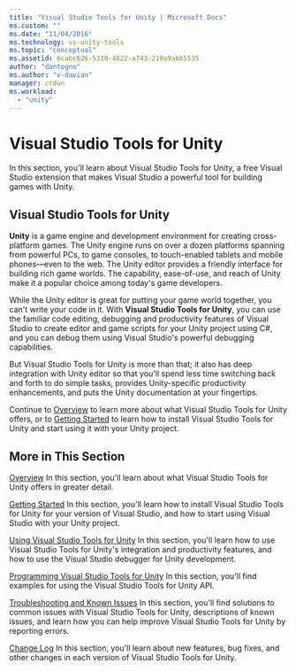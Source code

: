 ```yaml
---
title: "Visual Studio Tools for Unity | Microsoft Docs"
ms.custom: ""
ms.date: "11/04/2016"
ms.technology: vs-unity-tools
ms.topic: "conceptual"
ms.assetid: 6cabc626-5310-4622-a743-210a9abb5535
author: "dantogno"
ms.author: "v-davian"
manager: crdun
ms.workload:
  - "unity"
---
```

# Visual Studio Tools for Unity
In this section, you'll learn about Visual Studio Tools for Unity, a free Visual Studio extension that makes Visual Studio a powerful tool for building games with Unity.

## Visual Studio Tools for Unity
 **Unity** is a game engine and development environment for creating cross-platform games. The Unity engine runs on over a dozen platforms spanning from powerful PCs, to game consoles, to touch-enabled tablets and mobile phones—even to the web. The Unity editor provides a friendly interface for building rich game worlds. The capability, ease-of-use, and reach of Unity make it a popular choice among today's game developers.

 While the Unity editor is great for putting your game world together, you can't write your code in it. With **Visual Studio Tools for Unity**, you can use the familiar code editing, debugging and productivity features of Visual Studio to create editor and game scripts for your Unity project using C#, and you can debug them using Visual Studio's powerful debugging capabilities.

 But Visual Studio Tools for Unity is more than that; it also has deep integration with Unity editor so that you'll spend less time switching back and forth to do simple tasks, provides Unity-specific productivity enhancements, and puts the Unity documentation at your fingertips.

 Continue to [Overview](../cross-platform/overview-of-visual-studio-tools-for-unity.md) to learn more about what Visual Studio Tools for Unity offers, or to [Getting Started](../cross-platform/getting-started-with-visual-studio-tools-for-unity.md) to learn how to install Visual Studio Tools for Unity and start using it with your Unity project.

## More in This Section
 [Overview](../cross-platform/overview-of-visual-studio-tools-for-unity.md)
 In this section, you'll learn about what Visual Studio Tools for Unity offers in greater detail.

 [Getting Started](../cross-platform/getting-started-with-visual-studio-tools-for-unity.md)
 In this section, you'll learn how to install Visual Studio Tools for Unity for your version of Visual Studio, and how to start using Visual Studio with your Unity project.

 [Using Visual Studio Tools for Unity](../cross-platform/using-visual-studio-tools-for-unity.md)
 In this section, you'll learn how to use Visual Studio Tools for Unity's integration and productivity features, and how to use the Visual Studio debugger for Unity development.

 [Programming Visual Studio Tools for Unity](../cross-platform/programming-visual-studio-tools-for-unity.md)
 In this section, you'll find examples for using the Visual Studio Tools for Unity API.

 [Troubleshooting and Known Issues](../cross-platform/troubleshooting-and-known-issues-visual-studio-tools-for-unity.md)
 In this section, you'll find solutions to common issues with Visual Studio Tools for Unity, descriptions of known issues, and learn how you can help improve Visual Studio Tools for Unity by reporting errors.

 [Change Log](../cross-platform/change-log-visual-studio-tools-for-unity.md)
 In this section, you'll learn about new features, bug fixes, and other changes in each version of Visual Studio Tools for Unity.
